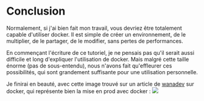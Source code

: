 # Conclusion
Normalement, si j'ai bien fait mon travail, vous devriez être totalement capable d'utiliser docker.
Il est simple de créer un environnement, de le multiplier, de le partager, de le modifier, sans pertes de performances.

En commençant l'écriture de ce tutoriel, je ne pensais pas qu'il serait aussi difficile et long d'expliquer l'utilisation de docker. Mais malgré cette taille énorme (pas de sous-entendu), nous n'avons fait qu'effleurer ces possibilités, qui sont grandement suffisante pour une utilisation personnelle.

Je finirai en beauté, avec cette image trouvé sur un article de [wanadev](https://www.wanadev.fr/tuto-debuter-et-comprendre-docker/) sur docker, qui représente bien la mise en prod avec docker :
![](https://p.fod4.com/upload/aff3567c9abaad4b798a350dc1e1b1a3/ilNAH10wRmKTyDFaLzgo_Tom%20Hanks%20Get%20Started.gif)